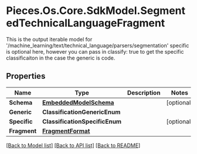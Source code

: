 # Pieces.Os.Core.SdkModel.SegmentedTechnicalLanguageFragment
This is the output iterable model for '/machine_learning/text/technical_language/parsers/segmentation'  specific is optional here, however you can pass in classify: true to get the specific classificaiton in the case the generic is code.

## Properties

Name | Type | Description | Notes
------------ | ------------- | ------------- | -------------
**Schema** | [**EmbeddedModelSchema**](EmbeddedModelSchema.md) |  | [optional] 
**Generic** | **ClassificationGenericEnum** |  | 
**Specific** | **ClassificationSpecificEnum** |  | [optional] 
**Fragment** | [**FragmentFormat**](FragmentFormat.md) |  | 

[[Back to Model list]](../README.md#documentation-for-models) [[Back to API list]](../README.md#documentation-for-api-endpoints) [[Back to README]](../README.md)

